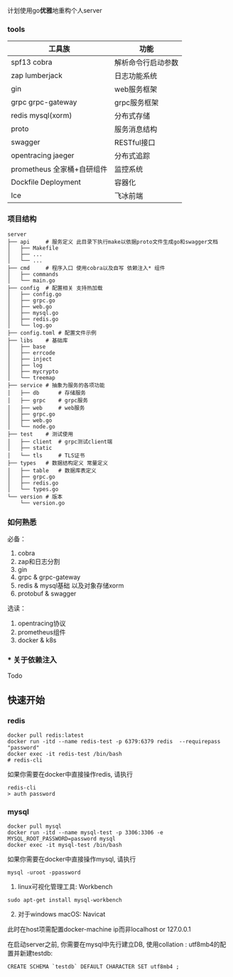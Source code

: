 

计划使用go**优雅**地重构个人server



### tools

| 工具族                     | 功能               |
| -------------------------- | ------------------ |
| spf13 cobra                | 解析命令行启动参数 |
| zap lumberjack             | 日志功能系统       |
| gin                        | web服务框架        |
| grpc grpc-gateway          | grpc服务框架       |
| redis mysql(xorm)          | 分布式存储         |
| proto                      | 服务消息结构       |
| swagger                    | RESTful接口        |
| opentracing jaeger         | 分布式追踪         |
| prometheus 全家桶+自研组件 | 监控系统           |
| Dockfile Deployment        | 容器化             |
| Ice                        | 飞冰前端           |



### 项目结构

```
server
├── api	    # 服务定义 此目录下执行make以依据proto文件生成go和swagger文档
│   ├── Makefile
│   ├── ...
│   └── ...
├── cmd	    # 程序入口 使用cobra以及自写 依赖注入* 组件
│   ├── commands
│   └── main.go
├── config	# 配置相关 支持热加载
│   ├── config.go
│   ├── grpc.go
│   ├── web.go
│   ├── mysql.go
│   ├── redis.go
│   └── log.go
├── config.toml	# 配置文件示例
├── libs	# 基础库
│   ├── base
│   ├── errcode
│   ├── inject
│   ├── log
│   ├── mycrypto
│   └── treemap
├── service	# 抽象为服务的各项功能
│   ├── db		# 存储服务
│   ├── grpc	# grpc服务
│   ├── web	    # web服务
│   ├── grpc.go
│   ├── web.go
│   └── node.go
├── test	# 测试使用
│   ├── client	# grpc测试client端
│   ├── static
│   └── tls		# TLS证书
├── types	# 数据结构定义 常量定义
│   ├── table	# 数据库表定义
│   ├── grpc.go
│   ├── redis.go
│   └── types.go
└── version # 版本
    └── version.go

```



### 如何熟悉

必备：

1. cobra
2. zap和日志分割
3. gin
4. grpc & grpc-gateway
5. redis & mysql基础 以及对象存储xorm
6. protobuf & swagger

选读：

1. opentracing协议
2. prometheus组件
3. docker & k8s

### * 关于依赖注入

Todo





## 快速开始
### redis

```shell
docker pull redis:latest
docker run -itd --name redis-test -p 6379:6379 redis  --requirepass "password"
docker exec -it redis-test /bin/bash
# redis-cli
```

如果你需要在docker中直接操作redis, 请执行

```shell
redis-cli
> auth password
```



### mysql

```shell
docker pull mysql
docker run -itd --name mysql-test -p 3306:3306 -e MYSQL_ROOT_PASSWORD=password mysql 
docker exec -it mysql-test /bin/bash
```

如果你需要在docker中直接操作mysql, 请执行

```shell
mysql -uroot -ppassword
```

1. linux可视化管理工具: Workbench

```
sudo apt-get install mysql-workbench
```

2. 对于windows macOS: Navicat

此时在host项需配置docker-machine ip而非localhost or 127.0.0.1



在启动server之前, 你需要在mysql中先行建立DB, 使用collation : utf8mb4的配置并新建testdb:

```mysql
CREATE SCHEMA `testdb` DEFAULT CHARACTER SET utf8mb4 ;
```
